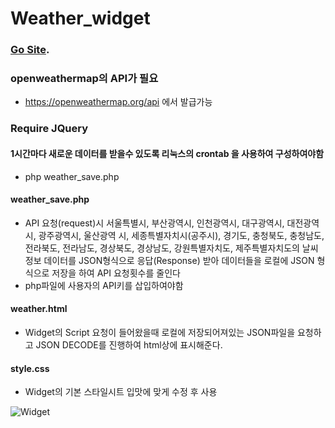 # Weather_widget

### [Go Site](http://ejeonghun.github.io/Weather_widget).
### openweathermap의 API가 필요

  - https://openweathermap.org/api 에서 발급가능

### Require JQuery

#### 1시간마다 새로운 데이터를 받을수 있도록 리눅스의 crontab 을 사용하여 구성하여야함
  - php weather_save.php

#### weather_save.php
  - API 요청(request)시 서울특별시, 부산광역시, 인천광역시, 대구광역시, 대전광역시, 광주광역시, 울산광역 시, 세종특별자치시(공주시), 경기도, 충청북도, 충청남도, 전라북도, 전라남도, 경상북도, 경상남도, 강원특별자치도, 제주특별자치도의 날씨정보 데이터를 JSON형식으로 응답(Response) 받아 데이터들을 로컬에 JSON 형식으로 저장을 하여 API 요청횟수를 줄인다
  - php파일에 사용자의 API키를 삽입하여야함
 
#### weather.html
  - Widget의 Script 요청이 들어왔을때 로컬에 저장되어져있는 JSON파일을 요청하고 JSON DECODE를 진행하여 html상에 표시해준다.

#### style.css
  - Widget의 기본 스타일시트 입맛에 맞게 수정 후 사용

![Widget](https://github.com/wjdgns4019/Weather_widget/assets/41509711/6ce325c0-bf37-43d0-857c-7a92dd400fa7)
